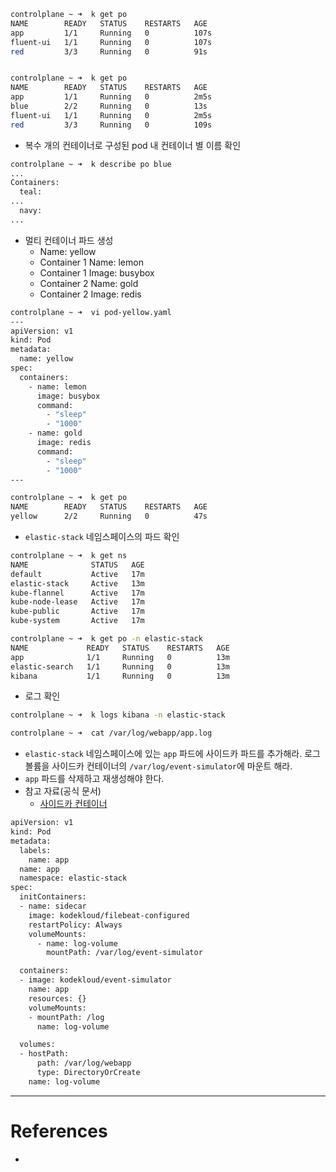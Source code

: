 ```bash
controlplane ~ ➜  k get po
NAME        READY   STATUS    RESTARTS   AGE
app         1/1     Running   0          107s
fluent-ui   1/1     Running   0          107s
red         3/3     Running   0          91s


controlplane ~ ➜  k get po
NAME        READY   STATUS    RESTARTS   AGE
app         1/1     Running   0          2m5s
blue        2/2     Running   0          13s
fluent-ui   1/1     Running   0          2m5s
red         3/3     Running   0          109s
```

- 복수 개의 컨테이너로 구성된 pod 내 컨테이너 별 이름 확인
```bash
controlplane ~ ➜  k describe po blue
...
Containers:
  teal:
...
  navy:
...
```

- 멀티 컨테이너 파드 생성
	- Name: yellow
	- Container 1 Name: lemon
	- Container 1 Image: busybox
	- Container 2 Name: gold
	- Container 2 Image: redis
```bash
controlplane ~ ➜  vi pod-yellow.yaml 
---
apiVersion: v1
kind: Pod
metadata:
  name: yellow
spec:
  containers:
    - name: lemon
      image: busybox
      command:
        - "sleep"
        - "1000"
    - name: gold
      image: redis
      command:
        - "sleep"
        - "1000"
---

controlplane ~ ➜  k get po
NAME        READY   STATUS    RESTARTS   AGE
yellow      2/2     Running   0          47s
```

- `elastic-stack` 네임스페이스의 파드 확인
```bash
controlplane ~ ➜  k get ns
NAME              STATUS   AGE
default           Active   17m
elastic-stack     Active   13m
kube-flannel      Active   17m
kube-node-lease   Active   17m
kube-public       Active   17m
kube-system       Active   17m

controlplane ~ ➜  k get po -n elastic-stack 
NAME             READY   STATUS    RESTARTS   AGE
app              1/1     Running   0          13m
elastic-search   1/1     Running   0          13m
kibana           1/1     Running   0          13m
```

- 로그 확인
```bash
controlplane ~ ➜  k logs kibana -n elastic-stack 

controlplane ~ ➜  cat /var/log/webapp/app.log 
```

- `elastic-stack` 네임스페이스에 있는 `app` 파드에 사이드카 파드를 추가해라. 로그 볼륨을 사이드카 컨테이너의 `/var/log/event-simulator`에 마운트 해라.
- `app` 파드를 삭제하고 재생성해야 한다.
- 참고 자료(공식 문서)
	- [사이드카 컨테이너](https://kubernetes.io/docs/concepts/workloads/pods/sidecar-containers/)
```bash
apiVersion: v1
kind: Pod
metadata:
  labels:
    name: app
  name: app
  namespace: elastic-stack
spec:
  initContainers:
  - name: sidecar
    image: kodekloud/filebeat-configured
    restartPolicy: Always
    volumeMounts:
      - name: log-volume
        mountPath: /var/log/event-simulator

  containers:
  - image: kodekloud/event-simulator
    name: app
    resources: {}
    volumeMounts:
    - mountPath: /log
      name: log-volume

  volumes:
  - hostPath:
      path: /var/log/webapp
      type: DirectoryOrCreate
    name: log-volume
```





---

# References
- 
